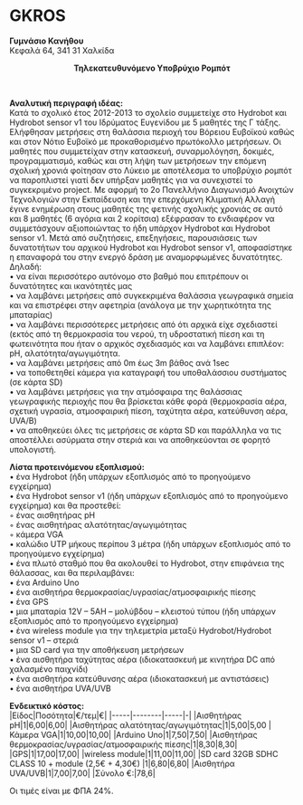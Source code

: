 # GKROS
<b>Γυμνάσιο Κανήθου</b><br>
Κεφαλά 64, 341 31 Χαλκίδα<br>
<p align="center"><b>Τηλεκατευθυνόμενο Υποβρύχιο Ρομπότ</b></p><br>

**Αναλυτική περιγραφή ιδέας:**<br>
Κατά το σχολικό έτος 2012-2013 το σχολείο συμμετείχε στο Hydrobot και Hydrobot sensor v1 του Ιδρύματος Ευγενίδου με 5 μαθητές της Γ τάξης. Ελήφθησαν μετρήσεις στη θαλάσσια περιοχή του Βόρειου Ευβοϊκού καθώς και στον Νότιο Ευβοϊκό με προκαθορισμένο πρωτόκολλο μετρήσεων. Οι μαθητές που συμμετείχαν στην κατασκευή, συναρμολόγηση, δοκιμές, προγραμματισμό, καθώς και στη λήψη των μετρήσεων την επόμενη σχολική χρονιά φοίτησαν στο Λύκειο με αποτέλεσμα το υποβρύχιο ρομπότ  να παροπλιστεί γιατί δεν υπήρξαν μαθητές για να συνεχιστεί το συγκεκριμένο project. Με αφορμή το 2ο Πανελλήνιο Διαγωνισμό Ανοιχτών Τεχνολογιών στην Εκπαίδευση και την επερχόμενη Κλιματική Αλλαγή έγινε ενημέρωση στους μαθητές της φετινής σχολικής χρονιάς σε αυτό και 8 μαθητές (6 αγόρια και 2 κορίτσια) εξέφρασαν το ενδιαφέρον να συμμετάσχουν αξιοποιώντας το ήδη υπάρχον Hydrobot και Hydrobot sensor v1. Μετά από συζητήσεις, επεξηγήσεις, παρουσιάσεις των δυνατοτήτων του αρχικού Hydrobot και Hydrobot sensor v1, αποφασίστηκε η επαναφορά του στην ενεργό δράση με αναμορφωμένες δυνατότητες.
Δηλαδή:<br>
    • να είναι περισσότερο αυτόνομο στο βαθμό που επιτρέπουν οι δυνατότητες και ικανότητές μας <br>
    • να λαμβάνει μετρήσεις από συγκεκριμένα θαλάσσια γεωγραφικά σημεία και να επιστρέφει στην αφετηρία (ανάλογα με την χωρητικότητα της μπαταρίας)<br>
    • να λαμβάνει περισσότερες μετρήσεις από ότι αρχικά είχε σχεδιαστεί (εκτός από τη θερμοκρασία του νερού, τη υδροστατική πίεση και τη φωτεινότητα που ήταν ο αρχικός σχεδιασμός και να λαμβάνει επιπλέον: pH, αλατότητα/αγωγιμότητα.<br>
    • να λαμβάνει μετρήσεις από 0m έως 3m βάθος ανά 1sec<br>
    • να τοποθετηθεί κάμερα για καταγραφή του υποθαλάσσιου συστήματος (σε κάρτα SD)<br>
    • να λαμβάνει μετρήσεις για την ατμόσφαιρα της θαλάσσιας γεωγραφικής περιοχής που θα βρίσκεται κάθε φορά (θερμοκρασία αέρα, σχετική υγρασία, ατμοσφαιρική πίεση, ταχύτητα αέρα, κατεύθυνση αέρα, UVA/B)<br>
    • να αποθηκεύει όλες τις μετρήσεις σε κάρτα SD και παράλληλα να τις αποστέλλει ασύρματα στην στεριά και να αποθηκεύονται σε φορητό υπολογιστή.<br>


**Λίστα προτεινόμενου εξοπλισμού:**<br>
    • ένα Hydrobot (ήδη υπάρχων εξοπλισμός από το προηγούμενο εγχείρημα)<br>
    • ένα Hydrobot sensor v1 (ήδη υπάρχων εξοπλισμός από το προηγούμενο εγχείρημα) και θα προστεθεί:<br>
        ◦ ένας αισθητήρας pH<br>
        ◦ ένας αισθητήρας αλατότητας/αγωγιμότητας<br>
        ◦ κάμερα VGA<br>
    • καλώδιο UTP μήκους περίπου 3 μέτρα (ήδη υπάρχων εξοπλισμός από το προηγούμενο εγχείρημα)<br>
    • ένα πλωτό σταθμό που θα ακολουθεί το Hydrobot, στην επιφάνεια της θάλασσας, και θα περιλαμβάνει:<br>
    • ένα Arduino Uno<br>
    • ένα αισθητήρα θερμοκρασίας/υγρασίας/ατμοσφαιρικής πίεσης<br>
    • ένα GPS<br>
    • μια μπαταρία 12V – 5ΑΗ – μολύβδου – κλειστού τύπου (ήδη υπάρχων εξοπλισμός από το προηγούμενο εγχείρημα)<br>
    • ένα wireless module για την τηλεμετρία μεταξύ Hydrobot/Hydrobot sensor v1 – στεριά<br>
    • μια SD card για την αποθήκευση μετρήσεων<br>
    • ένα αισθητήρα ταχύτητας αέρα (ιδιοκατασκευή με κινητήρα DC από χαλασμένο παιχνίδι)<br>
    • ένα αισθητήρα κατεύθυνσης αέρα (ιδιοκατασκευή με αντιστάσεις)<br>
    • ένα αισθητήρα UVA/UVB<br>


**Ενδεικτικό κόστος:**<br>
|Είδος|Ποσότητα|€/τεμ|€|
|-----|--------|-----|-|
|Αισθητήρας pH|1|6,00|6,00|
|Αισθητήρας αλατότητας/αγωγιμότητας|1|5,00|5,00
|Κάμερα VGA|1|10,00|10,00|
|Arduino Uno|1|7,50|7,50|
|Αισθητήρας θερμοκρασίας/υγρασίας/ατμοσφαιρικής πίεσης|1|8,30|8,30|
|GPS|1|17,00|17,00|
|wireless module|1|11,00|11,00|
|SD card 32GB SDHC CLASS 10 + module (2,5€ + 4,30€) |1|6,80|6,80|
|Αισθητήρα UVA/UVB|1|7,00|7,00|
|Σύνολο €:|78,6|

Οι τιμές είναι με ΦΠΑ 24%.
